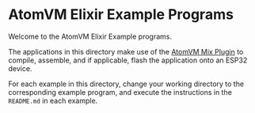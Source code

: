 
# AtomVM Elixir Example Programs

Welcome to the AtomVM Elixir Example programs.

The applications in this directory make use of the [AtomVM Mix Plugin](https://github.com/atomvm/ExAtomVM) to compile, assemble, and if applicable, flash the application onto an ESP32 device.

For each example in this directory, change your working directory to the corresponding example program, and execute the instructions in the `README.md` in each example.
